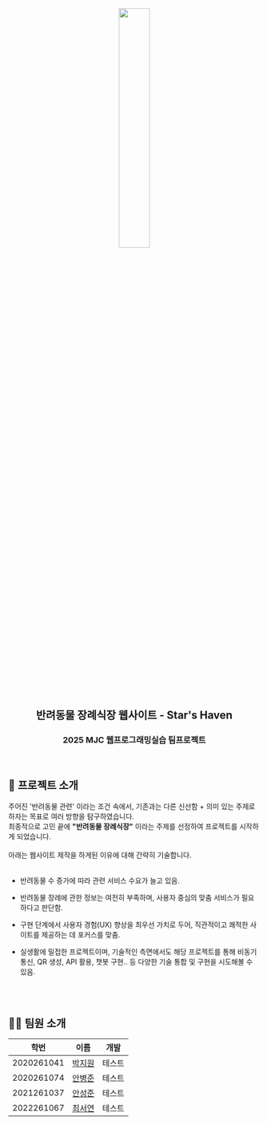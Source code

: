 <div align=center>
<img src = "https://github.com/user-attachments/assets/9843c825-c481-4a17-a202-50b233532d76" width="35%" height="35%">
  
## 반려동물 장례식장 웹사이트 - Star's Haven
### 2025 MJC 웹프로그래밍실습 팀프로젝트

</div>
  
<br>

## 📝  프로젝트 소개
주어진 '반려동물 관련' 이라는 조건 속에서, 기존과는 다른 신선함 + 의미 있는 주제로 하자는 목표로 여러 방향을 탐구하였습니다.
<br>최종적으로 고민 끝에 <b>"반려동물 장례식장"</b> 이라는 주제를 선정하여 프로젝트를 시작하게 되었습니다.
<br><br>아래는 웹사이트 제작을 하게된 이유에 대해 간략히 기술합니다.
<br><br>
* 반려동물 수 증가에 따라 관련 서비스 수요가 늘고 있음.

  
* 반려동물 장례에 관한 정보는 여전히 부족하며, 사용자 중심의 맞춤 서비스가 필요하다고 판단함.

  
* 구현 단계에서 사용자 경험(UX) 향상을 최우선 가치로 두어, 직관적이고 쾌적한 사이트를 제공하는 데 포커스를 맞춤.

  
* 실생활에 밀접한 프로젝트이며, 기술적인 측면에서도 해당 프로젝트를 통해 비동기 통신, QR 생성, API 활용, 챗봇 구현.. 등 다양한 기술 통합 및 구현을 시도해볼 수 있음.


<br><br>

## 🙋‍♂️  팀원 소개

|학번|이름|개발|
|:------:|:---:|:---:|
|2020261041|<a href="https://github.com/willy0126" target="_blank" rel="noopener noreferrer">박지원</a>|테스트|
|2020261074|<a href="https://github.com/AnByoungJun0605" target="_blank" rel="noopener noreferrer">안병준</a>|테스트|
|2021261037|<a href="https://github.com/Asj-Cell" target="_blank" rel="noopener noreferrer">안성준</a>|테스트|
|2022261067|<a href="https://github.com/chltj" target="_blank" rel="noopener noreferrer">최서연</a>|테스트|
